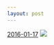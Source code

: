 ```yaml
---
layout: post
---
```


<p>
  <time><a href="/460">2016-01-17</a></time>
  <a href="/460"><img src="{{ site.assets_url }}/460-480.jpg" srcset="{{ site.assets_url }}/460-960.jpg 960w, {{ site.assets_url }}/460-720.jpg 720w, {{ site.assets_url }}/460-480.jpg 480w, {{ site.assets_url }}/460-240.jpg 240w" sizes="(min-width: 700px) 50vw, calc(100vw - 2rem)" /></a>
</p>
